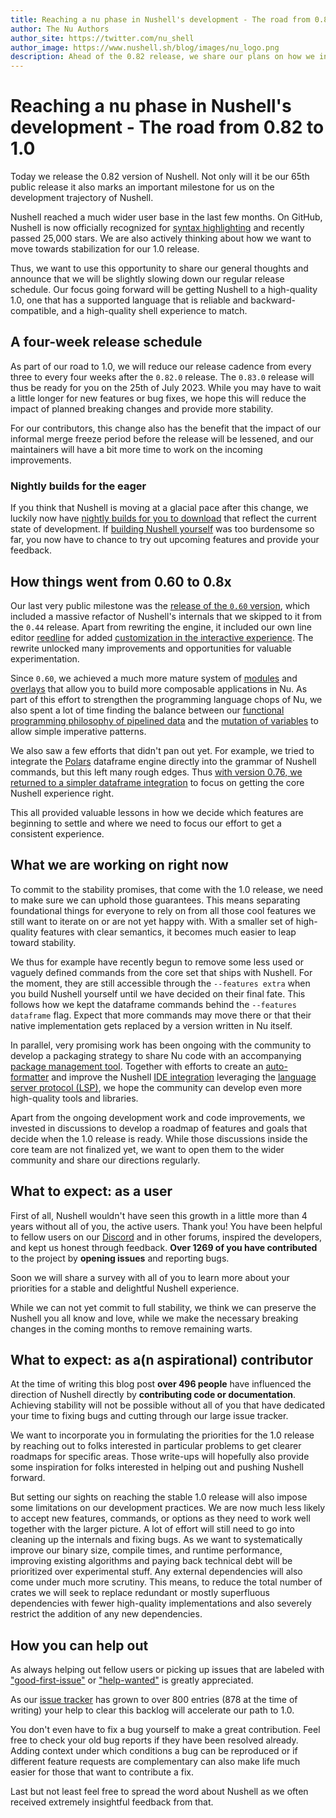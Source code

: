 ```yaml
---
title: Reaching a nu phase in Nushell's development - The road from 0.82 to 1.0
author: The Nu Authors
author_site: https://twitter.com/nu_shell
author_image: https://www.nushell.sh/blog/images/nu_logo.png
description: Ahead of the 0.82 release, we share our plans on how we intend to stabilize for 1.0 and announce that we slow to a four-week release schedule.
---
```


# Reaching a nu phase in Nushell's development - The road from 0.82 to 1.0

Today we release the 0.82 version of Nushell. Not only will it be our 65th public release it also marks an important milestone for us on the development trajectory of Nushell.

Nushell reached a much wider user base in the last few months. On GitHub, Nushell is now officially recognized for [syntax highlighting](https://github.com/github-linguist/linguist/releases/tag/v7.26.0) and recently passed 25,000 stars. We are also actively thinking about how we want to move towards stabilization for our 1.0 release.

Thus, we want to use this opportunity to share our general thoughts and announce that we will be slightly slowing down our regular release schedule.
Our focus going forward will be getting Nushell to a high-quality 1.0, one that has a supported language that is reliable and backward-compatible, and a high-quality shell experience to match.

## A four-week release schedule

As part of our road to 1.0, we will reduce our release cadence from every three to every four weeks after the `0.82.0` release. The `0.83.0` release will thus be ready for you on the 25th of July 2023. While you may have to wait a little longer for new features or bug fixes, we hope this will reduce the impact of planned breaking changes and provide more stability.

For our contributors, this change also has the benefit that the impact of our informal merge freeze period before the release will be lessened, and our maintainers will have a bit more time to work on the incoming improvements.

### Nightly builds for the eager

If you think that Nushell is moving at a glacial pace after this change, we luckily now have [nightly builds for you to download](https://github.com/nushell/nightly/tags) that reflect the current state of development.
If [building Nushell yourself](https://www.nushell.sh/book/installation#build-from-source) was too burdensome so far, you now have to chance to try out upcoming features and provide your feedback.

## How things went from 0.60 to 0.8x

Our last very public milestone was the [release of the `0.60` version](https://www.nushell.sh/blog/2022-03-22-nushell_0_60), which included a massive refactor of Nushell's internals that we skipped to it from the `0.44` release.
Apart from rewriting the engine, it included our own line editor [reedline](https://github.com/nushell/reedline) for added [customization in the interactive experience](https://www.nushell.sh/book/line_editor).
The rewrite unlocked many improvements and opportunities for valuable experimentation.

Since `0.60`, we achieved a much more mature system of [modules](https://www.nushell.sh/book/modules) and [overlays](https://www.nushell.sh/book/overlays) that allow you to build more composable applications in Nu.
As part of this effort to strengthen the programming language chops of Nu, we also spent a lot of time finding the balance between our [functional programming philosophy of pipelined data](https://www.nushell.sh/book/thinking_in_nu) and the [mutation of variables](https://www.nushell.sh/book/variables_and_subexpressions#mutable-variables) to allow simple imperative patterns.

We also saw a few efforts that didn't pan out yet. For example, we tried to integrate the [Polars](https://github.com/pola-rs/polars/) dataframe engine directly into the grammar of Nushell commands, but this left many rough edges. Thus [with version 0.76, we returned to a simpler dataframe integration](https://www.nushell.sh/blog/2023-02-21-nushell_0_76#dataframe-commands-are-again-explicitly-separated-from-core-nushell-commands-7998) to focus on getting the core Nushell experience right.

This all provided valuable lessons in how we decide which features are beginning to settle and where we need to focus our effort to get a consistent experience.

## What we are working on right now

To commit to the stability promises, that come with the 1.0 release, we need to make sure we can uphold those guarantees. This means separating foundational things for everyone to rely on from all those cool features we still want to iterate on or are not yet happy with. With a smaller set of high-quality features with clear semantics, it becomes much easier to leap toward stability.

We thus for example have recently begun to remove some less used or vaguely defined commands from the core set that ships with Nushell. For the moment, they are still accessible through the `--features extra` when you build Nushell yourself until we have decided on their final fate. This follows how we kept the dataframe commands behind the `--features dataframe` flag. Expect that more commands may move there or that their native implementation gets replaced by a version written in Nu itself.

In parallel, very promising work has been ongoing with the community to develop a packaging strategy to share Nu code with an accompanying [package management tool](https://github.com/nushell/nupm). Together with efforts to create an [auto-formatter](https://github.com/nushell/nufmt) and improve the Nushell [IDE integration](https://github.com/nushell/vscode-nushell-lang) leveraging the [language server protocol (LSP)](https://microsoft.github.io/language-server-protocol/), we hope the community can develop even more high-quality tools and libraries.

Apart from the ongoing development work and code improvements, we invested in discussions to develop a roadmap of features and goals that decide when the 1.0 release is ready. While those discussions inside the core team are not finalized yet, we want to open them to the wider community and share our directions regularly.

## What to expect: as a user

First of all, Nushell wouldn't have seen this growth in a little more than 4 years without all of you, the active users. Thank you! You have been helpful to fellow users on our [Discord](https://discord.gg/NtAbbGn) and in other forums, inspired the developers, and kept us honest through feedback. **Over 1269 of you have contributed** to the project by **opening issues** and reporting bugs.

Soon we will share a survey with all of you to learn more about your priorities for a stable and delightful Nushell experience.

While we can not yet commit to full stability, we think we can preserve the Nushell you all know and love, while we make the necessary breaking changes in the coming months to remove remaining warts.

## What to expect: as a(n aspirational) contributor

At the time of writing this blog post **over 496 people** have influenced the direction of Nushell directly by **contributing code or documentation**.
Achieving stability will not be possible without all of you that have dedicated your time to fixing bugs and cutting through our large issue tracker.

We want to incorporate you in formulating the priorities for the 1.0 release by reaching out to folks interested in particular problems to get clearer roadmaps for specific areas. Those write-ups will hopefully also provide some inspiration for folks interested in helping out and pushing Nushell forward.

But setting our sights on reaching the stable 1.0 release will also impose some limitations on our development practices. We are now much less likely to accept new features, commands, or options as they need to work well together with the larger picture.
A lot of effort will still need to go into cleaning up the internals and fixing bugs. As we want to systematically improve our binary size, compile times, and runtime performance, improving existing algorithms and paying back technical debt will be prioritized over experimental stuff.
Any external dependencies will also come under much more scrutiny.
This means, to reduce the total number of crates we will seek to replace redundant or mostly superfluous dependencies with fewer high-quality implementations and also severely restrict the addition of any new dependencies.

## How you can help out

As always helping out fellow users or picking up issues that are labeled with ["good-first-issue"](https://github.com/nushell/nushell/issues?q=is%3Aopen+is%3Aissue+label%3A%22good+first+issue%22) or ["help-wanted"](https://github.com/nushell/nushell/issues?q=is%3Aopen+is%3Aissue+label%3A%22help+wanted%22) is greatly appreciated.

As our [issue tracker](https://github.com/nushell/nushell/issues?q=is%3Aopen+is%3Aissue+label%3A%22help+wanted%22) has grown to over 800 entries (878 at the time of writing) your help to clear this backlog will accelerate our path to 1.0.

You don't even have to fix a bug yourself to make a great contribution. Feel free to check your old bug reports if they have been resolved already.
Adding context under which conditions a bug can be reproduced or if different feature requests are complementary can also make life much easier for those that want to contribute a fix.

Last but not least feel free to spread the word about Nushell as we often received extremely insightful feedback from that.
